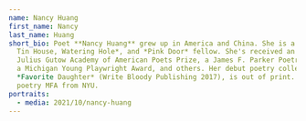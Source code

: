 ```yaml
---
name: Nancy Huang
first_name: Nancy
last_name: Huang
short_bio: Poet **Nancy Huang** grew up in America and China. She is a *VONA,
  Tin House, Watering Hole*, and *Pink Door* fellow. She's received an Andrew
  Julius Gutow Academy of American Poets Prize, a James F. Parker Poetry Award,
  a Michigan Young Playwright Award, and others. Her debut poetry collection
  *Favorite Daughter* (Write Bloody Publishing 2017), is out of print. She has a
  poetry MFA from NYU.
portraits:
  - media: 2021/10/nancy-huang
---
```

